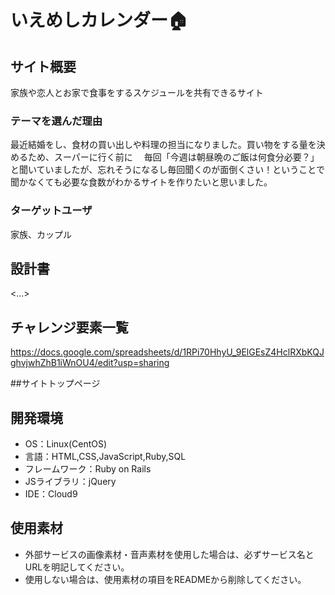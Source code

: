 # いえめしカレンダー🏠

## サイト概要
家族や恋人とお家で食事をするスケジュールを共有できるサイト

### テーマを選んだ理由
最近結婚をし、食材の買い出しや料理の担当になりました。買い物をする量を決めるため、スーパーに行く前に
　毎回「今週は朝昼晩のご飯は何食分必要？」と聞いていましたが、忘れそうになるし毎回聞くのが面倒くさい！ということで
 聞かなくても必要な食数がわかるサイトを作りたいと思いました。

### ターゲットユーザ
家族、カップル

## 設計書
<...>

## チャレンジ要素一覧
https://docs.google.com/spreadsheets/d/1RPi70HhyU_9ElGEsZ4HclRXbKQJghvjwhZhB1iWnOU4/edit?usp=sharing

##サイトトップページ


## 開発環境
- OS：Linux(CentOS)
- 言語：HTML,CSS,JavaScript,Ruby,SQL
- フレームワーク：Ruby on Rails
- JSライブラリ：jQuery
- IDE：Cloud9

## 使用素材
- 外部サービスの画像素材・音声素材を使用した場合は、必ずサービス名とURLを明記してください。
- 使用しない場合は、使用素材の項目をREADMEから削除してください。
